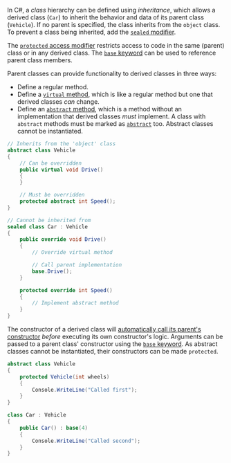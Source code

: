In C#, a _class_ hierarchy can be defined using _inheritance_, which allows a derived class (`Car`) to inherit the behavior and data of its parent class (`Vehicle`). If no parent is specified, the class inherits from the `object` class. To prevent a class being inherited, add the [`sealed` modifier][sealed-classes].

The [`protected` access modifier][protected-keyword] restricts access to code in the same (parent) class or in any derived class. The [`base` keyword][base-keyword] can be used to reference parent class members.

Parent classes can provide functionality to derived classes in three ways:

- Define a regular method.
- Define a [`virtual` method][virtual-keyword], which is like a regular method but one that derived classes _can_ change.
- Define an [`abstract` method][abstract-keyword], which is a method without an implementation that derived classes _must_ implement. A class with `abstract` methods must be marked as [`abstract`][abstract-classes] too. Abstract classes cannot be instantiated.

```csharp
// Inherits from the 'object' class
abstract class Vehicle
{
    // Can be overridden
    public virtual void Drive()
    {
    }

    // Must be overridden
    protected abstract int Speed();
}

// Cannot be inherited from
sealed class Car : Vehicle
{
    public override void Drive()
    {
        // Override virtual method

        // Call parent implementation
        base.Drive();
    }

    protected override int Speed()
    {
        // Implement abstract method
    }
}
```

The constructor of a derived class will [automatically call its parent's constructor][constructors] _before_ executing its own constructor's logic. Arguments can be passed to a parent class' constructor using the [`base` keyword][base-keyword-constructor]. As abstract classes cannot be instantiated, their constructors can be made `protected`.

```csharp
abstract class Vehicle
{
    protected Vehicle(int wheels)
    {
        Console.WriteLine("Called first");
    }
}

class Car : Vehicle
{
    public Car() : base(4)
    {
        Console.WriteLine("Called second");
    }
}
```

[abstract-keyword]: https://docs.microsoft.com/en-us/dotnet/csharp/language-reference/keywords/abstract
[virtual-keyword]: https://docs.microsoft.com/en-us/dotnet/csharp/language-reference/keywords/virtual
[override-keyword]: https://docs.microsoft.com/en-us/dotnet/csharp/language-reference/keywords/override
[base-keyword]: https://docs.microsoft.com/en-us/dotnet/csharp/language-reference/keywords/base
[base-keyword-constructor]: https://docs.microsoft.com/en-us/dotnet/csharp/language-reference/keywords/base#example-1
[protected-keyword]: https://docs.microsoft.com/en-us/dotnet/csharp/language-reference/keywords/protected
[sealed-keyword]: https://docs.microsoft.com/en-us/dotnet/csharp/language-reference/keywords/sealed
[constructors]: https://docs.microsoft.com/en-us/dotnet/csharp/programming-guide/classes-and-structs/using-constructors
[abstract-classes]: https://docs.microsoft.com/en-us/dotnet/csharp/programming-guide/classes-and-structs/abstract-and-sealed-classes-and-class-members#abstract-classes-and-class-members
[sealed-classes]: https://docs.microsoft.com/en-us/dotnet/csharp/programming-guide/classes-and-structs/abstract-and-sealed-classes-and-class-members#sealed-classes-and-class-members
